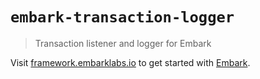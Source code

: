 # `embark-transaction-logger`

> Transaction listener and logger for Embark

Visit [framework.embarklabs.io](https://framework.embarklabs.io/) to get started with
[Embark](https://github.com/embarklabs/embark).
